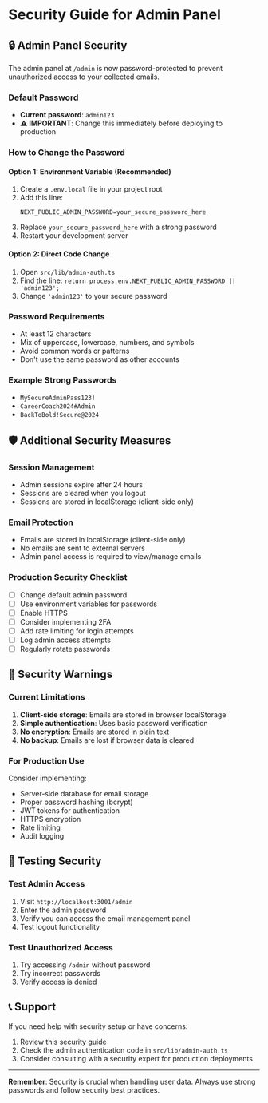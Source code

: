 # Security Guide for Admin Panel

## 🔒 **Admin Panel Security**

The admin panel at `/admin` is now password-protected to prevent unauthorized access to your collected emails.

### **Default Password**
- **Current password**: `admin123`
- **⚠️ IMPORTANT**: Change this immediately before deploying to production

### **How to Change the Password**

#### Option 1: Environment Variable (Recommended)
1. Create a `.env.local` file in your project root
2. Add this line:
   ```
   NEXT_PUBLIC_ADMIN_PASSWORD=your_secure_password_here
   ```
3. Replace `your_secure_password_here` with a strong password
4. Restart your development server

#### Option 2: Direct Code Change
1. Open `src/lib/admin-auth.ts`
2. Find the line: `return process.env.NEXT_PUBLIC_ADMIN_PASSWORD || 'admin123';`
3. Change `'admin123'` to your secure password

### **Password Requirements**
- At least 12 characters
- Mix of uppercase, lowercase, numbers, and symbols
- Avoid common words or patterns
- Don't use the same password as other accounts

### **Example Strong Passwords**
- `MySecureAdminPass123!`
- `CareerCoach2024#Admin`
- `BackToBold!Secure@2024`

## 🛡️ **Additional Security Measures**

### **Session Management**
- Admin sessions expire after 24 hours
- Sessions are cleared when you logout
- Sessions are stored in localStorage (client-side only)

### **Email Protection**
- Emails are stored in localStorage (client-side only)
- No emails are sent to external servers
- Admin panel access is required to view/manage emails

### **Production Security Checklist**
- [ ] Change default admin password
- [ ] Use environment variables for passwords
- [ ] Enable HTTPS
- [ ] Consider implementing 2FA
- [ ] Add rate limiting for login attempts
- [ ] Log admin access attempts
- [ ] Regularly rotate passwords

## 🚨 **Security Warnings**

### **Current Limitations**
1. **Client-side storage**: Emails are stored in browser localStorage
2. **Simple authentication**: Uses basic password verification
3. **No encryption**: Emails are stored in plain text
4. **No backup**: Emails are lost if browser data is cleared

### **For Production Use**
Consider implementing:
- Server-side database for email storage
- Proper password hashing (bcrypt)
- JWT tokens for authentication
- HTTPS encryption
- Rate limiting
- Audit logging

## 🔧 **Testing Security**

### **Test Admin Access**
1. Visit `http://localhost:3001/admin`
2. Enter the admin password
3. Verify you can access the email management panel
4. Test logout functionality

### **Test Unauthorized Access**
1. Try accessing `/admin` without password
2. Try incorrect passwords
3. Verify access is denied

## 📞 **Support**

If you need help with security setup or have concerns:
1. Review this security guide
2. Check the admin authentication code in `src/lib/admin-auth.ts`
3. Consider consulting with a security expert for production deployments

---

**Remember**: Security is crucial when handling user data. Always use strong passwords and follow security best practices. 
